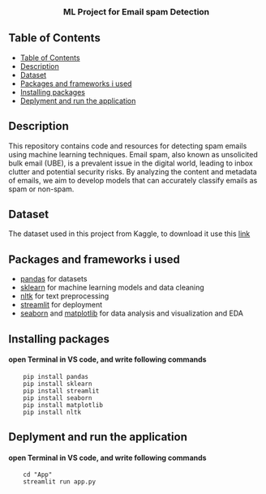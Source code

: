 <br />
<p align="center">

  <h3 align="center">ML Project for Email spam Detection</h3>
</p>

## Table of Contents

- [Table of Contents](#table-of-contents)
- [Description](#description)
- [Dataset](#Dataset)
- [Packages and frameworks i used](#packages-and-frameworks-i-used)
- [Installing packages](#installing-packages)
- [Deplyment and run the application](#deplyment-the-application)

## Description

This repository contains code and resources for detecting spam emails using machine learning techniques. Email spam, also known as unsolicited bulk email (UBE), is a prevalent issue in the digital world, leading to inbox clutter and potential security risks. By analyzing the content and metadata of emails, we aim to develop models that can accurately classify emails as spam or non-spam.

## Dataset

The dataset used in this project from Kaggle, to download it use this [link](https://www.kaggle.com/datasets/team-ai/spam-text-message-classification)

## Packages and frameworks i used

* [pandas](https://pandas.pydata.org/docs/) for datasets
* [sklearn](https://scikit-learn.org/stable/index.html) for machine learning models and data cleaning
* [nltk](https://www.nltk.org/api/nltk.html) for text preprocessing 
* [streamlit](https://docs.streamlit.io/) for deployment
* [seaborn](https://seaborn.pydata.org/) and [matplotlib](https://matplotlib.org/) for data analysis and visualization and EDA

## Installing packages

#### open Terminal in VS code, and write following commands
        pip install pandas
        pip install sklearn
        pip install streamlit
        pip install seaborn
        pip install matplotlib
        pip install nltk

## Deplyment and run the application

#### open Terminal in VS code, and write following commands
        cd "App"
        streamlit run app.py